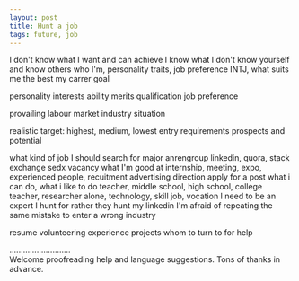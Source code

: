 ```yaml
---
layout: post
title: Hunt a job
tags: future, job
---
```


I don't know what I want and can achieve
I know what I don't
know yourself and know others
who I'm, personality traits, job preference
INTJ, what suits me the best
my carrer goal

personality
interests
ability
merits
qualification
job preference

provailing labour market
industry situation

realistic target: highest, medium, lowest
entry requirements
prospects and potential

what kind of job I should search for
major
anrengroup
linkedin, quora, stack exchange
sedx vacancy
what I'm good at
internship, meeting, expo, experienced people, recuitment advertising
direction
apply for a post
what i can do, what i like to do
teacher, middle school, high school, college teacher, researcher
alone, technology, skill
job, vocation
I need to be an expert
I hunt for rather they hunt
my linkedin
I'm afraid of repeating the same mistake to enter a wrong industry

resume
volunteering experience
projects
whom to turn to for help

...........................     
Welcome proofreading help and language suggestions. Tons of thanks in advance.

